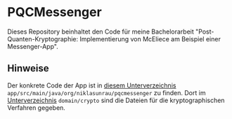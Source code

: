 # PQCMessenger
Dieses Repository beinhaltet den Code für meine Bachelorarbeit "Post-Quanten-Kryptographie: Implementierung von McEliece am Beispiel einer Messenger-App".

## Hinweise
Der konkrete Code der App ist in [diesem Unterverzeichnis](app/src/main/java/org/niklasunrau/pqcmessenger) `app/src/main/java/org/niklasunrau/pqcmessenger` zu finden. Dort im [Unterverzeichnis](app/src/main/java/org/niklasunrau/pqcmessenger/domain/crypto) `domain/crypto` sind die Dateien für die kryptographischen Verfahren gegeben.
